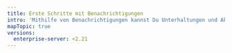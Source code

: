 ```yaml
---
title: Erste Schritte mit Benachrichtigungen
intro: 'Mithilfe von Benachrichtigungen kannst Du Unterhaltungen und Aktualisierungen, die Dich interessieren, einfacher verfolgen. Du kannst Benachrichtigungen zu Unterhaltungen, an denen Du beteiligt bist, oder Aktualisierungen, die Du beobachtest, auf {% data variables.product.product_name %} oder über Deinen E-Mail-Client empfangen.'
mapTopic: true
versions:
  enterprise-server: <2.21
---
```


